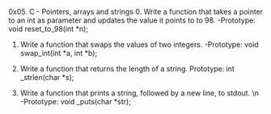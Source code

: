 0x05. C - Pointers, arrays and strings
0. Write a function that takes a pointer to an int as parameter and updates the value it points to to 98.
	-Prototype: void reset_to_98(int *n);

1. Write a function that swaps the values of two integers.
	-Prototype: void swap_int(int *a, int *b);

2. Write a function that returns the length of a string.
	Prototype: int _strlen(char *s);
3. Write a function that prints a string, followed by a new line, to stdout. \n
	-Prototype: void _puts(char *str);
